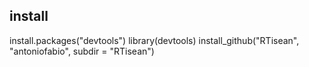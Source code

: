 ## install

install.packages("devtools")
library(devtools)
install_github("RTisean", "antoniofabio", subdir = "RTisean")
